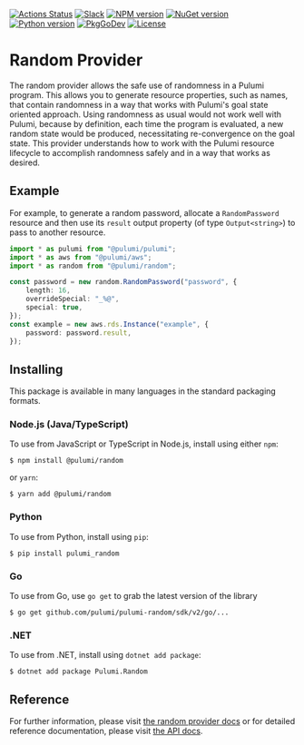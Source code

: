 [![Actions Status](https://github.com/pulumi/pulumi-random/workflows/master/badge.svg)](https://github.com/pulumi/pulumi-random/actions)
[![Slack](http://www.pulumi.com/images/docs/badges/slack.svg)](https://slack.pulumi.com)
[![NPM version](https://badge.fury.io/js/%40pulumi%2Frandom.svg)](https://npmjs.com/package/@pulumi/random)
[![NuGet version](https://badge.fury.io/nu/pulumi.random.svg)](https://badge.fury.io/nu/pulumi.random)
[![Python version](https://badge.fury.io/py/pulumi-random.svg)](https://pypi.org/project/pulumi-random)
[![PkgGoDev](https://pkg.go.dev/badge/github.com/pulumi/pulumi-random/sdk/v2/go)](https://pkg.go.dev/github.com/pulumi/pulumi-random/sdk/v2/go)
[![License](https://img.shields.io/npm/l/%40pulumi%2Fpulumi.svg)](https://github.com/pulumi/pulumi-random/blob/master/LICENSE)

# Random Provider

The random provider allows the safe use of randomness in a Pulumi program. This allows you to generate resource
properties, such as names, that contain randomness in a way that works with Pulumi's goal state oriented approach.
Using randomness as usual would not work well with Pulumi, because by definition, each time the program is evaluated,
a new random state would be produced, necessitating re-convergence on the goal state. This provider understands
how to work with the Pulumi resource lifecycle to accomplish randomness safely and in a way that works as desired.

## Example

For example, to generate a random password, allocate a `RandomPassword` resource
and then use its `result` output property (of type `Output<string>`) to pass
to another resource.

```typescript
import * as pulumi from "@pulumi/pulumi";
import * as aws from "@pulumi/aws";
import * as random from "@pulumi/random";

const password = new random.RandomPassword("password", {
    length: 16,
    overrideSpecial: "_%@",
    special: true,
});
const example = new aws.rds.Instance("example", {
    password: password.result,
});
```

## Installing

This package is available in many languages in the standard packaging formats.

### Node.js (Java/TypeScript)

To use from JavaScript or TypeScript in Node.js, install using either `npm`:

    $ npm install @pulumi/random

or `yarn`:

    $ yarn add @pulumi/random

### Python

To use from Python, install using `pip`:

    $ pip install pulumi_random

### Go

To use from Go, use `go get` to grab the latest version of the library

    $ go get github.com/pulumi/pulumi-random/sdk/v2/go/...

### .NET

To use from .NET, install using `dotnet add package`:

    $ dotnet add package Pulumi.Random

## Reference

For further information, please visit [the random provider docs](https://www.pulumi.com/docs/intro/cloud-providers/random) or for detailed reference documentation, please visit [the API docs](https://www.pulumi.com/docs/reference/pkg/random).
